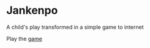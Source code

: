 # Jankenpo

A child's play transformed in a simple game to internet

Play the [game](http://www.beduardo.com/game)
